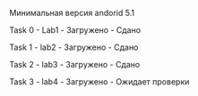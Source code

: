 Минимальная версия andorid 5.1

Task 0 - Lab1 - Загружено - Сдано

Task 1 - lab2 - Загружено - Сдано

Task 2 - lab3 - Загружено - Сдано

Task 3 - lab4 - Загружено - Ожидает проверки 
